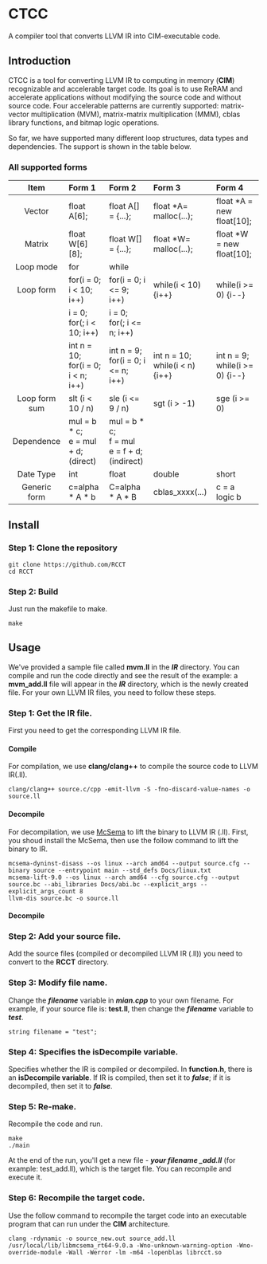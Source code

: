# CTCC
A compiler tool that converts LLVM IR into CIM-executable code.

## Introduction
CTCC is a tool for converting LLVM IR to computing in memory (**CIM**) recognizable and accelerable target code. Its goal is to use ReRAM and accelerate applications without modifying the source code and without source code. Four accelerable patterns are currently supported: matrix-vector multiplication (MVM), matrix-matrix multiplication (MMM), cblas library functions, and bitmap logic operations.  

So far, we have supported many different loop structures, data types and dependencies. The support is shown in the table below.

### All supported forms

| Item        |  Form 1   | Form 2  | Form 3   | Form 4  |
| :--------:  | :-----  | :----  |:-----  | :----  |
| Vector      | float A[6];   |   float A[] = {...};     | float *A= malloc(...); | float *A  = new float[10];  |
| Matrix      |   float W[6][8];   |   float W[] = {...};   | float *W= malloc(...); | float *W  = new float[10]; |
| Loop mode   |    for    |  while  |
| Loop form   |    for(i = 0; i < 10; i++)  |  for(i = 0; i <= 9; i++)  |  while(i < 10) {i++}  |  while(i >= 0) {i--} |
|    |    i = 0; <br> for(; i < 10; i++)  |  i = 0; <br> for(; i <= n; i++)  |
|    |    int n = 10; <br> for(i = 0; i < n; i++)  |  int n = 9; <br> for(i = 0; i <= n; i++)  | int n = 10; <br> while(i < n) {i++} | int n = 9; <br> while(i >= 0) {i--} |
| Loop form sum |    slt (i < 10 / n)   |  sle (i <= 9 / n)  |  sgt (i > -1)  |  sge (i >= 0) |
| Dependence  |   mul = b * c; <br> e = mul + d; (direct)  | mul = b * c; <br> f = mul <br> e = f + d; (indirect) | 
| Date Type  |  int | float | double | short |
| Generic form | c=alpha * A * b | C=alpha * A * B | cblas_xxxx(...) | c = a logic b |

## Install
### Step 1: Clone the repository
    git clone https://github.com/RCCT 
    cd RCCT  
### Step 2: Build
Just run the makefile to make.

    make
## Usage
We've provided a sample file called **mvm.ll** in the ___IR___ directory. You can compile and run the code directly and see the result of the example: a **mvm_add.ll** file will appear in the ___IR___ directory, which is the newly created file. For your own LLVM IR files, you need to follow these steps.

### Step 1: Get the IR file.
First you need to get the corresponding LLVM IR file.

#### Compile
For compilation, we use **clang/clang++** to compile the source code to LLVM IR(.ll).

    clang/clang++ source.c/cpp -emit-llvm -S -fno-discard-value-names -o source.ll

#### Decompile
For decompilation, we use [McSema](https://github.com/lifting-bits/mcsema) to lift the binary to LLVM IR (.ll). First, you shoud install the McSema, then use the follow command to lift the binary to IR.

    mcsema-dyninst-disass --os linux --arch amd64 --output source.cfg --binary source --entrypoint main --std_defs Docs/linux.txt
    mcsema-lift-9.0 --os linux --arch amd64 --cfg source.cfg --output source.bc --abi_libraries Docs/abi.bc --explicit_args --explicit_args_count 8
    llvm-dis source.bc -o source.ll

#### Decompile

### Step 2: Add your source file.
Add the source files (compiled or decompiled LLVM IR (.ll)) you need to convert to the **RCCT** directory.

### Step 3: Modify file name.
Change the ___filename___ variable in ___mian.cpp___ to your own filename. For example, if your source file is: **test.ll**, then change the ___filename___ variable to ___test___.

    string filename = "test";

### Step 4: Specifies the isDecompile variable.
Specifies whether the IR is compiled or decompiled. In **function.h**, there is an **isDecompile variable**. If IR is compiled, then set it to ___false___; if it is decompiled, then set it to ___false___.

### Step 5: Re-make.
Recompile the code and run.

    make
    ./main

At the end of the run, you'll get a new file - ***your filename _add.ll*** (for example: test_add.ll), which is the target file. You can recompile and execute it.

### Step 6: Recompile the target code.
Use the follow command to recompile the target code into an executable program that can run under the **CIM** architecture.

    clang -rdynamic -o source_new.out source_add.ll /usr/local/lib/libmcsema_rt64-9.0.a -Wno-unknown-warning-option -Wno-override-module -Wall -Werror -lm -m64 -lopenblas librcct.so

